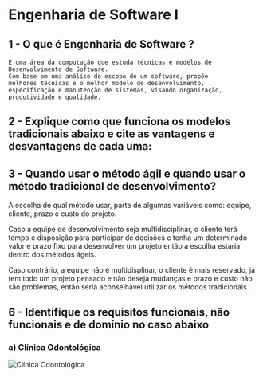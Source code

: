 # Engenharia de Software I

## 1 - O que é Engenharia de Software ?

	É uma área da computação que estuda técnicas e modelos de 
	Desenvolvimento de Software. 
	Com base em uma análise	do escopo de um software, propõe
	melhores técnicas e o melhor modelo de desenvolvimento, 
	especificação e manutenção de sistemas, visando organização, produtividade e qualidade.
	
## 2 - Explique como que funciona os modelos tradicionais abaixo e cite as vantagens e desvantagens de cada uma:


## 3 - Quando usar o método ágil e quando usar o método tradicional de desenvolvimento?

  A escolha de qual método usar, parte de algumas variáveis como: equipe, cliente, prazo
  e custo do projeto.
  
  Caso a equipe de desenvolvimento seja multidisciplinar, o cliente terá tempo e disposição
  para participar de decisões e tenha um determinado valor e prazo fixo para desenvolver um projeto então a escolha estaria dentro dos métodos ágeis.
  
  Caso contrário, a equipe não é multidisplinar, o cliente é mais reservado, já tem todo um projeto pensado e não deseja mudanças e prazo e custo não são problemas, então seria aconselhavél utilizar os métodos tradicionais.
  
  ## 6 - Identifique os requisitos funcionais, não funcionais e de domínio no caso abaixo
  
### a) Clínica Odontológica
![Clínica Odontológica](https://i.ibb.co/SNzPn9Q/Clinica-Odontologica.png)
